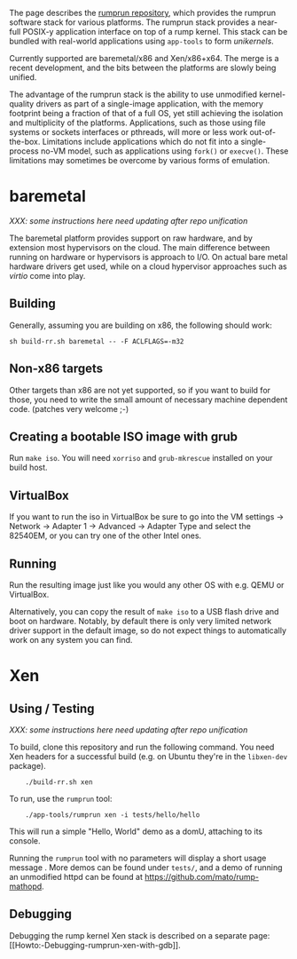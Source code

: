 The page describes the [rumprun
repository](http://repo.rumpkernel.org/rumprun), which provides the
rumprun software stack for various platforms.  The rumprun stack provides
a near-full POSIX-y application interface on top of a rump kernel.  This
stack can be bundled with real-world applications using `app-tools`
to form _unikernels_.

Currently supported are baremetal/x86 and Xen/x86+x64.  The merge is
a recent development, and the bits between the platforms are slowly
being unified.

The advantage of the rumprun stack is the ability to use unmodified
kernel-quality drivers as part of a single-image application, with
the memory footprint being a fraction of that of a full OS, yet still
achieving the isolation and multiplicity of the platforms.  Applications,
such as those using file systems or sockets interfaces or pthreads, will
more or less work out-of-the-box.  Limitations include applications which
do not fit into a single-process no-VM model, such as applications using
`fork()` or `execve()`.  These limitations may sometimes be overcome by
various forms of emulation.


baremetal
=========

_XXX: some instructions here need updating after repo unification_

The baremetal platform provides support on raw hardware, and by extension
most hypervisors on the cloud.  The main difference between running
on hardware or hypervisors is approach to I/O.  On actual bare metal
hardware drivers get used, while on a cloud hypervisor approaches such
as _virtio_ come into play.

Building
--------

Generally, assuming you are building on x86, the following should work:

```
sh build-rr.sh baremetal -- -F ACLFLAGS=-m32
```

Non-x86 targets
-------------

Other targets than x86 are not yet supported, so if you want to build
for those, you need to write the small amount of necessary machine
dependent code.  (patches very welcome ;-)

Creating a bootable ISO image with grub
---------------------------------------

Run `make iso`.  You will need `xorriso` and `grub-mkrescue` installed
on your build host.

VirtualBox
----------

If you want to run the iso in VirtualBox be sure to go into the VM
settings -> Network -> Adapter 1 -> Advanced -> Adapter Type and select
the 82540EM, or you can try one of the other Intel ones.

Running
-------

Run the resulting image just like you would any other OS with e.g. QEMU
or VirtualBox.

Alternatively, you can copy the result of `make iso` to a USB flash
drive and boot on hardware.  Notably, by default there is only very
limited network driver support in the default image, so do not expect
things to automatically work on any system you can find.


Xen
===


Using / Testing
---------------

_XXX: some instructions here need updating after repo unification_

To build, clone this repository and run the following command.  You
need Xen headers for a successful build (e.g. on Ubuntu they're in
the `libxen-dev` package).

        ./build-rr.sh xen

To run, use the `rumprun` tool:

        ./app-tools/rumprun xen -i tests/hello/hello

This will run a simple "Hello, World" demo as a domU, attaching to its console.

Running the `rumprun` tool with no parameters will display a short usage
message .  More demos can be found under `tests/`, and a demo of running
an unmodified httpd can be found at https://github.com/mato/rump-mathopd.

Debugging
---------

Debugging the rump kernel Xen stack is described on a separate
page: [[Howto:-Debugging-rumprun-xen-with-gdb]].
